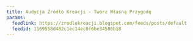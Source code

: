 ```yaml
---
title: Audycja Źródło Kreacji - Twórz Własną Przygodę
params:
  feedlink: https://zrodlokreacji.blogspot.com/feeds/posts/default
  feedid: 1169558d482c1ec14ec0f6be34586b18
---
```

